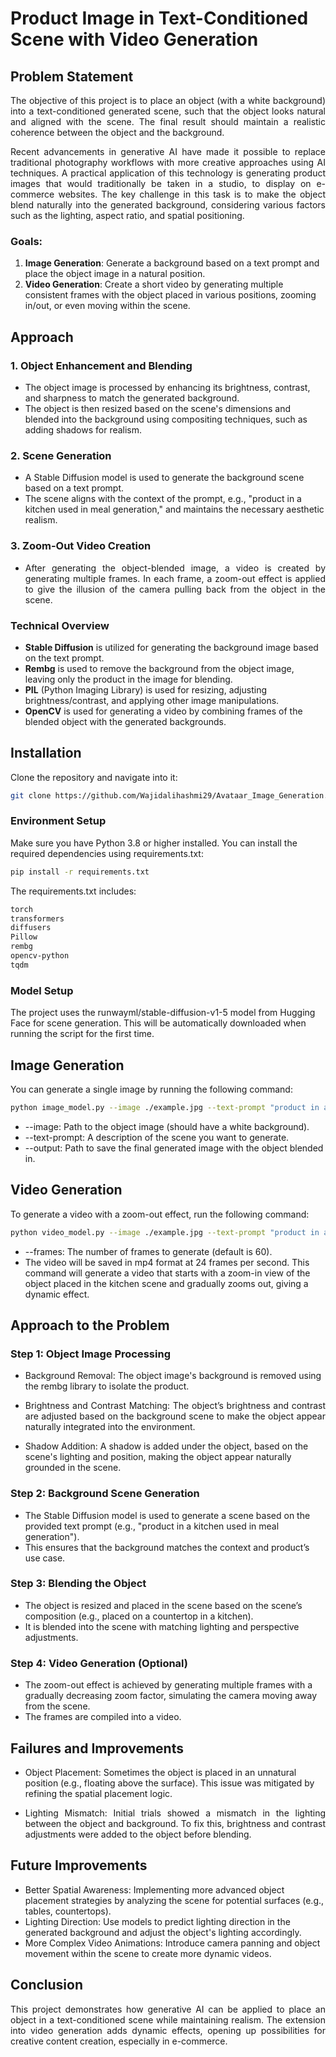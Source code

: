 # Product Image in Text-Conditioned Scene with Video Generation

  
## Problem Statement

<p align="justify">The objective of this project is to place an object (with a white background) into a text-conditioned generated scene, such that the object looks natural and aligned with the scene. The final result should maintain a realistic coherence between the object and the background.

<p align="justify">Recent advancements in generative AI have made it possible to replace traditional photography workflows with more creative approaches using AI techniques. A practical application of this technology is generating product images that would traditionally be taken in a studio, to display on e-commerce websites. The key challenge in this task is to make the object blend naturally into the generated background, considering various factors such as the lighting, aspect ratio, and spatial positioning.</p>

### Goals:

1. **Image Generation**: Generate a background based on a text prompt and place the object image in a natural position.
2. **Video Generation**: Create a short video by generating multiple consistent frames with the object placed in various positions, zooming in/out, or even moving within the scene.

## Approach

### 1. **Object Enhancement and Blending**
   - The object image is processed by enhancing its brightness, contrast, and sharpness to match the generated background.
   - The object is then resized based on the scene's dimensions and blended into the background using compositing techniques, such as adding shadows for realism.

### 2. **Scene Generation**
   - A Stable Diffusion model is used to generate the background scene based on a text prompt.
   - The scene aligns with the context of the prompt, e.g., "product in a kitchen used in meal generation," and maintains the necessary aesthetic realism.

### 3. **Zoom-Out Video Creation**
   - <p align="justify">After generating the object-blended image, a video is created by generating multiple frames. In each frame, a zoom-out effect is applied to give the illusion of the camera pulling back from the object in the scene.

### Technical Overview
- **Stable Diffusion** is utilized for generating the background image based on the text prompt.
- **Rembg** is used to remove the background from the object image, leaving only the product in the image for blending.
- **PIL** (Python Imaging Library) is used for resizing, adjusting brightness/contrast, and applying other image manipulations.
- **OpenCV** is used for generating a video by combining frames of the blended object with the generated backgrounds.

## Installation

Clone the repository and navigate into it:
```bash
git clone https://github.com/Wajidalihashmi29/Avataar_Image_Generation.git
```
### Environment Setup
Make sure you have Python 3.8 or higher installed. You can install the required dependencies using requirements.txt:
```bash
pip install -r requirements.txt
```
The requirements.txt includes:
```bash
torch
transformers
diffusers
Pillow
rembg
opencv-python
tqdm
```
### Model Setup
The project uses the runwayml/stable-diffusion-v1-5 model from Hugging Face for scene generation. This will be automatically downloaded when running the script for the first time.
## Image Generation
You can generate a single image by running the following command:
```bash
python image_model.py --image ./example.jpg --text-prompt "product in a kitchen used in meal generation" --output ./generated_image.png
```
- --image: Path to the object image (should have a white background).
- --text-prompt: A description of the scene you want to generate.
- --output: Path to save the final generated image with the object blended in.
## Video Generation
To generate a video with a zoom-out effect, run the following command:
```bash
python video_model.py --image ./example.jpg --text-prompt "product in a kitchen used in meal generation" --output ./generated_video.mp4 --frames 60
```
- --frames: The number of frames to generate (default is 60).
- The video will be saved in mp4 format at 24 frames per second.
This command will generate a video that starts with a zoom-in view of the object placed in the kitchen scene and gradually zooms out, giving a dynamic effect.
## Approach to the Problem
### Step 1: Object Image Processing
  - Background Removal: The object image's background is removed using the rembg library to isolate the product.
  - <p align="justify">Brightness and Contrast Matching: The object’s brightness and contrast are adjusted based on the background scene to make the object appear naturally integrated into the environment.
  - Shadow Addition: A shadow is added under the object, based on the scene's lighting and position, making the object appear naturally grounded in the scene.
### Step 2: Background Scene Generation
  - The Stable Diffusion model is used to generate a scene based on the provided text prompt (e.g., "product in a kitchen used in meal generation").
  - This ensures that the background matches the context and product’s use case.
### Step 3: Blending the Object
  - The object is resized and placed in the scene based on the scene’s composition (e.g., placed on a countertop in a kitchen).
  - It is blended into the scene with matching lighting and perspective adjustments.
### Step 4: Video Generation (Optional)
  - The zoom-out effect is achieved by generating multiple frames with a gradually decreasing zoom factor, simulating the camera moving away from the scene.
  - The frames are compiled into a video.

## Failures and Improvements
- Object Placement: Sometimes the object is placed in an unnatural position (e.g., floating above the surface). This issue was mitigated by refining the spatial placement logic.
- <p align="justify">Lighting Mismatch: Initial trials showed a mismatch in the lighting between the object and background. To fix this, brightness and contrast adjustments were added to the object before blending.
## Future Improvements
- Better Spatial Awareness: Implementing more advanced object placement strategies by analyzing the scene for potential surfaces (e.g., tables, countertops).
- Lighting Direction: Use models to predict lighting direction in the generated background and adjust the object's lighting accordingly.
- More Complex Video Animations: Introduce camera panning and object movement within the scene to create more dynamic videos.
## Conclusion
<p align="justify">This project demonstrates how generative AI can be applied to place an object in a text-conditioned scene while maintaining realism. The extension into video generation adds dynamic effects, opening up possibilities for creative content creation, especially in e-commerce.
</p>
